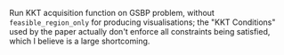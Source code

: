 Run KKT acquisition function on GSBP problem, without `feasible_region_only` for producing visualisations; the "KKT Conditions"
used by the paper actually don't enforce all constraints being satisfied, which I believe is a large shortcoming.
